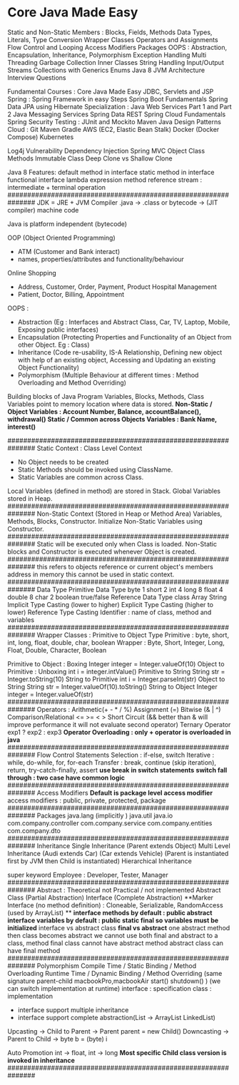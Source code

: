# Core Java Made Easy
Static and Non-Static Members : Blocks, Fields, Methods
Data Types, Literals, Type Conversion
Wrapper Classes
Operators and Assignments
Flow Control and Looping
Access Modifiers
Packages
OOPS : Abstraction, Encapsulation, Inheritance, Polymorphism
Exception Handling
Multi Threading
Garbage Collection
Inner Classes
String Handling
Input/Output Streams
Collections with Generics
Enums
Java 8
JVM Architecture
Interview Questions

Fundamental Courses :
Core Java Made Easy
JDBC, Servlets and JSP
Spring :
Spring Framework in easy Steps
Spring Boot Fundamentals
Spring Data JPA using Hibernate
Specialization :
Java Web Services Part 1 and Part 2
Java Messaging Services 
Spring Data REST
Spring Cloud Fundamentals
Spring Security
Testing :
JUnit and Mockito
Maven
Java Design Patterns
Cloud :
Git
Maven
Gradle
AWS (EC2, Elastic Bean Stalk)
Docker (Docker Compose)
Kubernetes

Log4j Vulnerability
Dependency Injection
Spring MVC
Object Class Methods
Immutable Class
Deep Clone vs Shallow Clone

Java 8 Features:
default method in interface
static method in interface
functional interface
lambda expression
method reference
stream : intermediate + terminal operation
###############################################################
JDK = JRE + JVM
Compiler .java -> .class or bytecode -> (JIT compiler) machine code

Java is platform independent (bytecode)

OOP (Object Oriented Programming)
- ATM (Customer and Bank interact)
- names, properties/attributes and functionality/behaviour

Online Shopping
- Address, Customer, Order, Payment, Product
Hospital Management
- Patient, Doctor, Billing, Appointment

OOPS :
- Abstraction (Eg : Interfaces and Abstract Class, Car, TV, Laptop, Mobile, Exposing public interfaces)
- Encapsulation (Protecting Properties and Functionality of an Object from other Object. Eg : Class)
- Inheritance (Code re-usability, IS-A Relationship, Defining new object with help of an existing object, Accessing and Updating an existing Object Functionality)
- Polymorphism (Multiple Behaviour at different times : Method Overloading and Method Overriding)

Building blocks of Java Program
Variables, Blocks, Methods, Class
Variables point to memory location where data is stored.
**Non-Static / Object Variables : Account Number, Balance, accountBalance(), withdrawal()
Static / Common across Objects Variables : Bank Name, interest()**

###############################################################
Static Context : Class Level Context
- No Object needs to be created
- Static Methods should be invoked using ClassName.
- Static Variables are common across Class.

Local Variables (defined in method) are stored in Stack.
Global Variables stored in Heap.
###############################################################
Non-Static Context (Stored in Heap or Method Area)
Variables, Methods, Blocks, Constructor.
Initialize Non-Static Variables using Constructor.
###############################################################
Static will be executed only when Class is loaded.
Non-Static blocks and Constructor is executed whenever Object is created.
###############################################################
this refers to objects reference or current object's members address in memory
this cannot be used in static context.
###############################################################
Data Type
Primitive Data Type
byte 1
short 2
int 4
long 8
float 4
double 8
char 2
boolean true/false
Reference Data Type
class
Array
String
Implicit Type Casting (lower to higher)
Explicit Type Casting (higher to lower)
Reference Type Casting
Identifier : name of class, method and variables
###############################################################
Wrapper Classes : Primitive to Object Type
Primitive : byte, short, int, long, float, double, char, boolean
Wrapper : Byte, Short, Integer, Long, Float, Double, Character, Boolean

Primitive to Object : Boxing    Integer integer = Integer.valueOf(10)
Object to Primitive : Unboxing  int i = integer.intValue()
Primitive to String             String str = Integer.toString(10)
String to Primitive             int i = Integer.parseInt(str)
Object to String                String str = Integer.valueOf(10).toString()
String to Object                Integer integer = Integer.valueOf(str)
###############################################################
Operators :
Arithmetic(+ - * / %)
Assignment (=)
Bitwise (& | ^)
Comparison/Relational <= >= < >
Short Circuit (&& better than & will improve performance it will not evaluate second operator)
Ternary Operator exp1 ? exp2 : exp3
**Operator Overloading : only + operator is overloaded in java**
###############################################################
Flow Control Statements
Selection : if-else, switch
Iterative : while, do-while, for, for-each
Transfer : break, continue (skip iteration), return, try-catch-finally, assert
**use break in switch statements**
**switch fall through : two case have common logic**
###############################################################
Access Modifiers
**Default is package level access modifier**
access modifiers : public, private, protected, package
###############################################################
Packages
java.lang (implicitly )
java.util
java.io
com.company.controller
com.company.service
com.company.entities
com.company.dto
###############################################################
Inheritance
Single Inheritance (Parent extends Object)
Multi Level Inheritance (Audi extends Car) (Car extends Vehicle)
(Parent is instantiated first by JVM then Child is instantiated)
Hierarchical Inheritance

super keyword
Employee : Developer, Tester, Manager
###############################################################
Abstract : Theoretical not Practical / not implemented
Abstract Class (Partial Abstraction)
Interface (Complete Abstraction)
**Marker Interface (no method definition) : Cloneable, Serializable, RandomAccess (used by ArrayList) **
**interface methods by default : public abstract**
**interface variables by default : public static final so variables must be initialized**
interface vs abstract class
**final vs abstract**
one abstract method then class becomes abstract
we cannot use both final and abstract to a class, method
final class cannot have abstract method
abstract class can have final method
###############################################################
Polymorphism
Compile Time / Static Binding / Method Overloading
Runtime Time / Dynamic Binding / Method Overriding (same signature parent-child macbookPro,macbookAir start() shutdown() )
(we can switch implementation at runtime)
interface : specification
class : implementation
- interface support multiple inheritance
- interface support complete abstraction(List -> ArrayList LinkedList)

Upcasting -> Child to Parent -> Parent parent = new Child()
Downcasting -> Parent to Child -> byte b = (byte) i

Auto Promotion int -> float, int -> long
**Most specific Child class version is invoked in inheritance**
###############################################################




